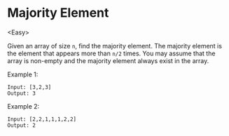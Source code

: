 # Majority Element

\<Easy>

Given an array of size `n`, find the majority element. The majority element is
the element that appears more than `n/2` times. You may assume that the array is
non-empty and the majority element always exist in the array.

Example 1:

```
Input: [3,2,3]
Output: 3
```

Example 2:

```
Input: [2,2,1,1,1,2,2]
Output: 2
```

